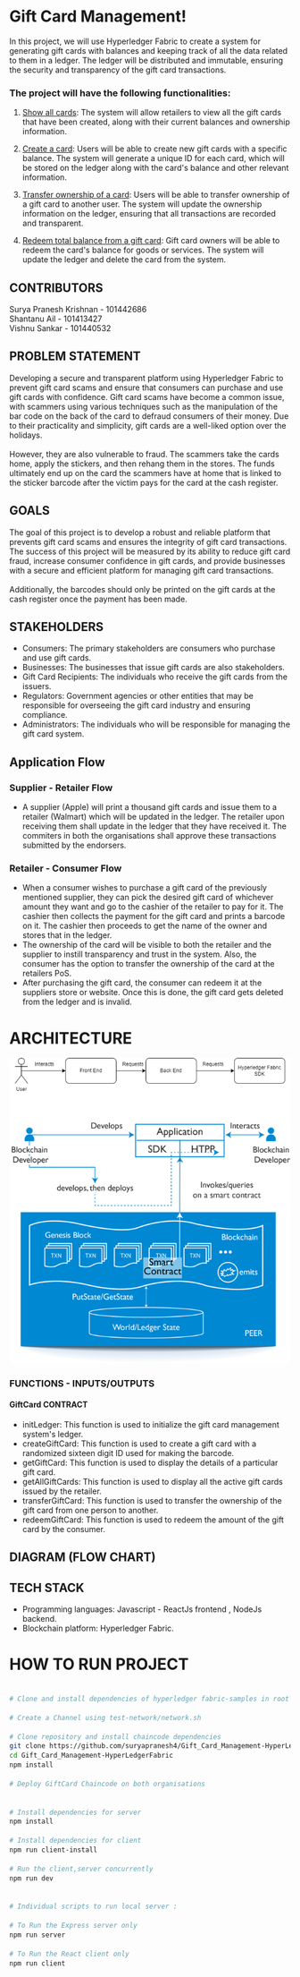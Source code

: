 # Gift Card Management!
In this project, we will use Hyperledger Fabric to create a system for generating gift cards with balances and keeping track of all the data related to them in a ledger. The ledger will be distributed and immutable, ensuring the security and transparency of the gift card transactions.

### The project will have the following functionalities:

1. <ins>Show all cards</ins>: The system will allow retailers to view all the gift cards that have been created, along with their current balances and ownership information.

2. <ins>Create a card</ins>: Users will be able to create new gift cards with a specific balance. The system will generate a unique ID for each card, which will be stored on the ledger along with the card's balance and other relevant information.

3. <ins>Transfer ownership of a card</ins>: Users will be able to transfer ownership of a gift card to another user. The system will update the ownership information on the ledger, ensuring that all transactions are recorded and transparent.

4. <ins>Redeem total balance from a gift card</ins>: Gift card owners will be able to redeem the card's balance for goods or services. The system will update the ledger and delete the card from the system.

## CONTRIBUTORS

Surya Pranesh Krishnan - 101442686 <br/>
Shantanu Ail - 101413427 <br/>
Vishnu Sankar - 101440532 <br/>

## PROBLEM STATEMENT
Developing a secure and transparent platform using Hyperledger Fabric to prevent gift card scams and ensure that consumers can purchase and use gift cards with confidence. Gift card scams have become a common issue, with scammers using various techniques such as the manipulation of the bar code on the back of the card to defraud consumers of their money. Due to their practicality and simplicity, gift cards are a well-liked option over the holidays. <br>
<br>
However, they are also vulnerable to fraud. The scammers take the cards home, apply the stickers, and then rehang them in the stores. The funds ultimately end up on the card the scammers have at home that is linked to the sticker barcode after the victim pays for the card at the cash register.

## GOALS
The goal of this project is to develop a robust and reliable platform that prevents gift card scams and ensures the integrity of gift card transactions. The success of this project will be measured by its ability to reduce gift card fraud, increase consumer confidence in gift cards, and provide businesses with a secure and efficient platform for managing gift card transactions. <br>
<br>
Additionally, the barcodes should only be printed on the gift cards at the cash register once the payment has been made.
## STAKEHOLDERS

- Consumers: The primary stakeholders are consumers who purchase and use gift cards.
- Businesses: The businesses that issue gift cards are also stakeholders.
- Gift Card Recipients: The individuals who receive the gift cards from the issuers.
- Regulators: Government agencies or other entities that may be responsible for overseeing the gift card industry and ensuring compliance.
- Administrators: The individuals who will be responsible for managing the gift card system.


## Application Flow

### Supplier - Retailer Flow
- A supplier (Apple) will print a thousand gift cards and issue them to a retailer (Walmart) which will be updated in the ledger. The retailer upon receiving them shall update in the ledger that they have received it. The commiters in both the organisations shall approve these transactions submitted by the endorsers.

### Retailer - Consumer Flow
- When a consumer wishes to purchase a gift card of the previously mentioned supplier, they can pick the desired gift card of whichever amount they want and go to the cashier of the retailer to pay for it. The cashier then collects the payment for the gift card and prints a barcode on it. The cashier then proceeds to get the name of the owner and stores that in the ledger.
- The ownership of the card will be visible to both the retailer and the supplier to instill transparency and trust in the system. Also, the consumer has the option to transfer the ownership of the card at the retailers PoS.
- After purchasing the gift card, the consumer can redeem it at the suppliers store or website. Once this is done, the gift card gets deleted from the ledger and is invalid.



# ARCHITECTURE

![Architecture](architecture.png "Gift Card Management Architecture") <br/>



### FUNCTIONS - INPUTS/OUTPUTS


#### GiftCard CONTRACT
- initLedger: This function is used to initialize the gift card management system's ledger.
- createGiftCard: This function is used to create a gift card with a randomized sixteen digit ID used for making the barcode.
- getGiftCard: This function is used to display the details of a particular gift card.
- getAllGiftCards: This function is used to display all the active gift cards issued by the retailer.
- transferGiftCard: This function is used to transfer the ownership of the gift card from one person to another. 
- redeemGiftCard: This function is used to redeem the amount of the gift card by the consumer.

## DIAGRAM (FLOW CHART)


## TECH STACK
- Programming languages: Javascript - ReactJs frontend , NodeJs backend. 
- Blockchain platform: Hyperledger Fabric.

# HOW TO RUN PROJECT

```bash

# Clone and install dependencies of hyperledger fabric-samples in root folder

# Create a Channel using test-network/network.sh

# Clone repository and install chaincode dependencies
git clone https://github.com/suryapranesh4/Gift_Card_Management-HyperLedgerFabric.git
cd Gift_Card_Management-HyperLedgerFabric
npm install

# Deploy GiftCard Chaincode on both organisations


# Install dependencies for server
npm install

# Install dependencies for client
npm run client-install

# Run the client,server concurrently
npm run dev


# Individual scripts to run local server :

# To Run the Express server only
npm run server

# To Run the React client only
npm run client
```


